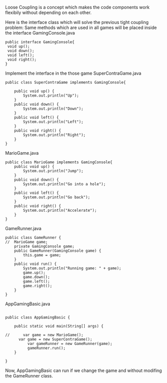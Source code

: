 Loose Coupling is a concept which makes the code components work flexibily without depending on each other.

Here is the interface class which will solve the previous tight coupling problem:
Same methods which are used in all games will be placed inside the interface
GamingConsole.java
```
public interface GamingConsole{
 void up();
 void down();
 void left();
 void right();
}
```
Implement the interface in the those game
SuperContraGame.java
```
public class SuperContraGame implements GamingConsole{
	
	public void up() {
		System.out.println("Up");
	}
	public void down() {
		System.out.println("Down");
	}
	public void left() {
		System.out.println("Left");
	}
	public void right() {
		System.out.println("Right");
	}
}
```
MarioGame.java
```
public class MarioGame implements GamingConsole{
	public void up() {
		System.out.println("Jump");
	}
	public void down() {
		System.out.println("Go into a hole");
	}
	public void left() {
		System.out.println("Go back");
	}
	public void right() {
		System.out.println("Accelerate");
	}
}
```
GameRunner.java
```
public class GameRunner {
//	MarioGame game;
	private GamingConsole game;
	public GameRunner(GamingConsole game) {
		this.game = game;
	}
	public void run() {
		System.out.println("Running game: " + game);
		game.up();
		game.down();
		game.left();
		game.right();
	}
}

```
AppGamingBasic.java
```

public class AppGamingBasic {

	public static void main(String[] args) {
		
//		var game = new MarioGame();
      var game = new SuperContraGame();
		  var gameRunner = new GameRunner(game);
		  gameRunner.run();
	}

}

```
Now, AppGamingBasic can run if we change the game and without modifing the GameRunner class.
